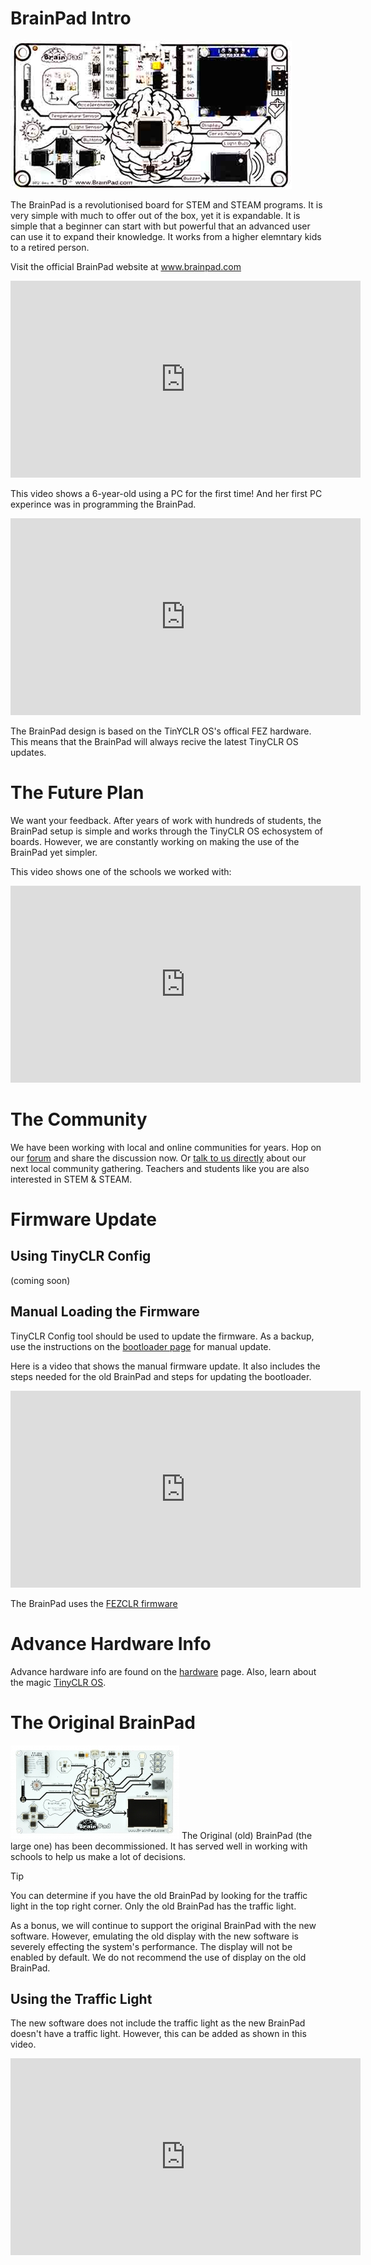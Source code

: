 # BrainPad Intro
![BrainPad](../hardware/products/images/brainpad.jpg) 

The BrainPad is a revolutionised board for STEM and STEAM programs. It is very simple with much to offer out of the box, yet it is expandable. It is simple that a beginner can start with but powerful that an advanced user can use it to expand their knowledge. It works from a higher elemntary kids to a retired person.

Visit the official BrainPad website at www.brainpad.com

<iframe width="560" height="315" src="https://www.youtube.com/embed/EKK_CfSFAHc" frameborder="0" allowfullscreen></iframe>

This video shows a 6-year-old using a PC for the first time! And her first PC experince was in programming the BrainPad.

<iframe width="560" height="315" src="https://www.youtube.com/embed/vCylsiJp4U8" frameborder="0" allowfullscreen></iframe>

The BrainPad design is based on the TinYCLR OS's offical FEZ hardware. This means that the BrainPad will always recive the latest TinyCLR OS updates.

# The Future Plan
We want your feedback. After years of work with hundreds of students, the BrainPad setup is simple and works through the TinyCLR OS echosystem of boards. However, we are constantly working on making the use of the BrainPad yet simpler.

This video shows one of the schools we worked with:

<iframe width="560" height="315" src="https://www.youtube.com/embed/U8yOwRuEiKE" frameborder="0" allowfullscreen></iframe>

# The Community
We have been working with local and online communities for years. Hop on our [forum](https://forums.ghielectronics.com/c/brainpad) and share the discussion now. Or [talk to us directly](http://brainpad.com/contact-us/) about our next local community gathering. Teachers and students like you are also interested in STEM & STEAM.

# Firmware Update

## Using TinyCLR Config
(coming soon)

## Manual Loading the Firmware
TinyCLR Config tool should be used to update the firmware. As a backup, use the instructions on the [bootloader page](../hardware/loaders/ghi_bootloader.md) for manual update.

Here is a video that shows the manual firmware update. It also includes the steps needed for the old BrainPad and steps for updating the bootloader.

<iframe width="560" height="315" src="https://www.youtube.com/embed/dLlGMwuNZcc" frameborder="0" allowfullscreen></iframe>

 The BrainPad uses the [FEZCLR firmware](../tinyclr/downloads.md#fezclr)

# Advance Hardware Info
Advance hardware info are found on the [hardware](../hardware/products/brainpad.md) page. Also, learn about the magic [TinyCLR OS](../tinyclr/intro.md). 

# The Original BrainPad
![BrainPad](../hardware/products/images/original-brainpad.jpg) 
The Original (old) BrainPad (the large one) has been decommissioned. It has served well in working with schools to help us make a lot of decisions. 

> [!Tip]
> You can determine if you have the old BrainPad by looking for the traffic light in the top right corner. Only the old BrainPad has the traffic light.

As a bonus, we will continue to support the original BrainPad with the new software. However, emulating the old display with the new software is severely effecting the system's performance. The display will not be enabled by default. We do not recommend the use of display on the old BrainPad.

## Using the Traffic Light
The new software does not include the traffic light as the new BrainPad doesn't have a traffic light. However, this can be added as shown in this video.

<iframe width="560" height="315" src="https://www.youtube.com/embed/Od7bU2rR5Vg" frameborder="0" allowfullscreen></iframe>


